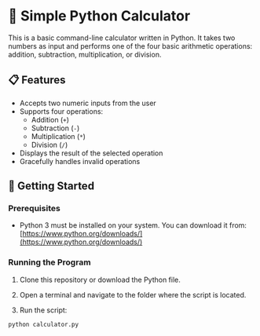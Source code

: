 # 🧮 Simple Python Calculator

This is a basic command-line calculator written in Python. It takes two numbers as input and performs one of the four basic arithmetic operations: addition, subtraction, multiplication, or division.

## 📋 Features

- Accepts two numeric inputs from the user
- Supports four operations:
  - Addition (`+`)
  - Subtraction (`-`)
  - Multiplication (`*`)
  - Division (`/`)
- Displays the result of the selected operation
- Gracefully handles invalid operations

## 🚀 Getting Started

### Prerequisites

- Python 3 must be installed on your system.
  You can download it from: [https://www.python.org/downloads/](https://www.python.org/downloads/)

### Running the Program

1. Clone this repository or download the Python file.

2. Open a terminal and navigate to the folder where the script is located.

3. Run the script:

```bash
python calculator.py

